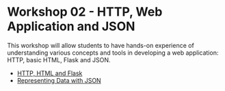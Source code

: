 Workshop 02 - HTTP, Web Application and JSON
=========================

This workshop will allow students to have hands-on experience of understanding various concepts and tools in developing a web application: HTTP, basic HTML, Flask and JSON.

- <a base="ix-workshop" href="infrastructure/index.md" file="html"> HTTP, HTML and Flask</a>
- <a base="ix-workshop" href="representing-data/json.md" file="html"> Representing Data with JSON</a>
